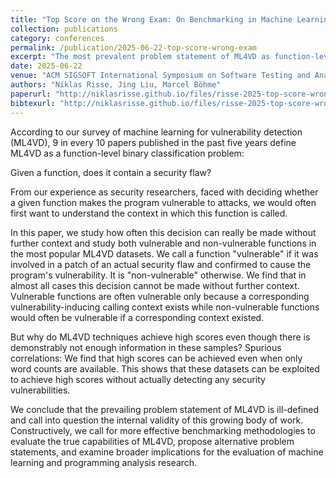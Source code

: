 ```yaml
---
title: "Top Score on the Wrong Exam: On Benchmarking in Machine Learning for Vulnerability Detection"
collection: publications
category: conferences
permalink: /publication/2025-06-22-top-score-wrong-exam
excerpt: "The most prevalent problem statement of ML4VD as function-level binary classification problem is ill-defined."
date: 2025-06-22
venue: "ACM SIGSOFT International Symposium on Software Testing and Analysis 2025 (ISSTA'25)"
authors: "Niklas Risse, Jing Liu, Marcel Böhme"
paperurl: "http://niklasrisse.github.io/files/risse-2025-top-score-wrong-exam.pdf"
bibtexurl: "http://niklasrisse.github.io/files/risse-2025-top-score-wrong-exam.bib"
---
```


According to our survey of machine learning for vulnerability detection (ML4VD), 9 in every 10 papers published in the past five years define ML4VD as a function-level binary classification problem:

Given a function, does it contain a security flaw?

From our experience as security researchers, faced with deciding whether a given function makes the program vulnerable to attacks, we would often first want to understand the context in which this function is called.

In this paper, we study how often this decision can really be made without further context and study both vulnerable and non-vulnerable functions in the most popular ML4VD datasets. We call a function "vulnerable" if it was involved in a patch of an actual security flaw and confirmed to cause the program's vulnerability. It is "non-vulnerable" otherwise. We find that in almost all cases this decision cannot be made without further context. Vulnerable functions are often vulnerable only because a corresponding vulnerability-inducing calling context exists while non-vulnerable functions would often be vulnerable if a corresponding context existed.

But why do ML4VD techniques achieve high scores even though there is demonstrably not enough information in these samples? Spurious correlations: We find that high scores can be achieved even when only word counts are available. This shows that these datasets can be exploited to achieve high scores without actually detecting any security vulnerabilities.

We conclude that the prevailing problem statement of ML4VD is ill-defined and call into question the internal validity of this growing body of work. Constructively, we call for more effective benchmarking methodologies to evaluate the true capabilities of ML4VD, propose alternative problem statements, and examine broader implications for the evaluation of machine learning and programming analysis research.
